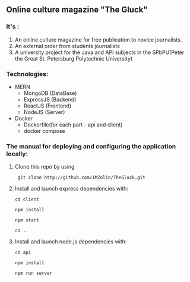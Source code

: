 ## Online culture magazine "The Gluck" 
### It's :
1. An online culture magazine  for free publication to novice journalists.
2. An external order from students journalists
3. A university project for the Java and API subjects in the SPbPU(Peter the Great St. Petersburg Polytechnic University)

### Technologies:
- MERN
  - MongoDB (DataBase)
  - ExpressJS (Backend)
  - ReactJS (Frontend)
  - NodeJS (Server)
- Docker 
  - Dockerfile(for each part - api and client)
  - docker compose

### The manual for deploying and configuring the application locally:
1. Clone this repo by using
    ```
     git clone http://github.com/IMZolin/TheGluck.git
    ```
2. Install and launch express dependencies with:
    ```
    cd client 
   
    npm install
   
    npm start
    
    cd ..
    ```

3. Install and launch node.js dependencies with:
    ```
    cd api 
   
    npm install
   
    npm run server
    ```
